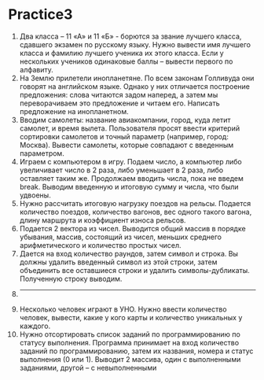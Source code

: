 # Practice3
1) Два класса – 11 «А» и 11 «Б» - борются за звание лучшего класса, сдавшего экзамен по русскому языку. Нужно вывести имя лучшего класса и фамилию лучшего ученика их этого класса. Если у нескольких учеников одинаковые баллы – вывести первого по алфавиту.
2) На Землю прилетели инопланетяне. По всем законам Голливуда они говорят на английском языке. Однако у них отличается построение предложения: слова читаются задом наперед, а затем мы переворачиваем это предложение и читаем его. Написать предложение на инопланетном.
3) Вводим самолеты: название авиакомпании, город, куда летит самолет, и время вылета. Пользователя просят ввести критерий сортировки самолетов и точный параметр (например, город: Москва). Вывести самолеты, которые совпадают с введенным параметром.
4) Играем с компьютером в игру. Подаем число, а компьютер либо увеличивает число в 2 раза, либо уменьшает в 2 раза, либо оставляет таким же. Продолжаем вводить числа, пока не введем break. Выводим введенную и итоговую сумму и числа, что были удвоены.
5) Нужно рассчитать итоговую нагрузку поездов на рельсы. Подается количество поездов, количество вагонов, вес одного такого вагона, длину маршрута и коэффициент износа рельсов.
6) Подается 2 вектора из чисел. Выводится общий массив в порядке убывания, массив, состоящий из чисел, меньших среднего арифметического и количество простых чисел.
7) Дается на вход количество раундов, затем символ и строка. Вы должны удалить введенный символ из этой строки, затем объединить все оставшиеся строки и удалить символы-дубликаты. Полученную строку выводим.
8) ---
9) Несколько человек играют в УНО. Нужно ввести количество человек, вывести, какие у кого карты и количество уникальных у каждого.
10) Нужно отсортировать список заданий по программированию по статусу выполнения. Программа принимает на вход количество заданий по программированию, затем их названия, номера и статус выполнения (0 или 1). Выводит 2 массива, один с выполненными заданиями, другой – с невыполненными
